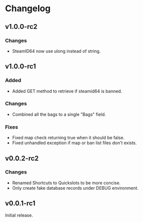 # Changelog

## v1.0.0-rc2
### Changes
* SteamID64 now use ulong instead of string.

## v1.0.0-rc1
### Added
* Added GET method to retrieve if steamid64 is banned.
### Changes
* Combined all the bags to a single "Bags" field.
### Fixes
* Fixed map check returning true when it should be false.
* Fixed unhandled exception if map or ban list files don't exists.

## v0.0.2-rc2
### Changes
* Renamed Shortcuts to Quickslots to be more concise.
* Only create fake database records under DEBUG environment.

## v0.0.1-rc1
Initial release.
